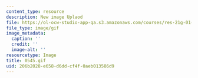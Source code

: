 ```yaml
---
content_type: resource
description: New image Uplaod
file: https://ol-ocw-studio-app-qa.s3.amazonaws.com/courses/res-21g-01-kana-spring-2010/206b2028e658d6ddcf4f0aeb013586d9_0545.gif
file_type: image/gif
image_metadata:
  caption: ''
  credit: ''
  image-alt: ''
resourcetype: Image
title: 0545.gif
uid: 206b2028-e658-d6dd-cf4f-0aeb013586d9
---
```

